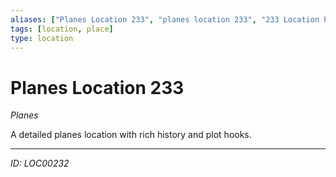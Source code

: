 ```yaml
---
aliases: ["Planes Location 233", "planes location 233", "233 Location Planes"]
tags: [location, place]
type: location
---
```


# Planes Location 233

*Planes*

A detailed planes location with rich history and plot hooks.

---
*ID: LOC00232*